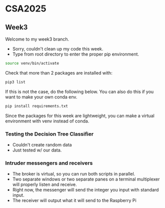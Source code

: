 # CSA2025

## Week3

Welcome to my week3 branch.
+ Sorry, couldn't clean up my code this week.
+ Type from root directory to enter the proper pip environment.

```bash
source venv/bin/activate
```
Check that more than 2 packages are installed with:

```bash
pip3 list
```

If this is not the case, do the following below. You can also do this if you want to make your own conda env.

```bash
pip install requirements.txt
```

Since the packages for this week are lightweight,
you can make a virtual environment with venv instead of conda.
 

### Testing the Decision Tree Classifier

+ Couldn't create random data
+ Just tested w/ our data.


### Intruder messengers and receivers

+ The broker is virtual, so you can run both scripts in parallel.
+ Two separate windows or two separate panes on a terminal multiplexer will properly listen and receive.
+ Right now, the messenger will send the integer you input with standard input.
+ The receiver will output what it will send to the Raspberry Pi 
